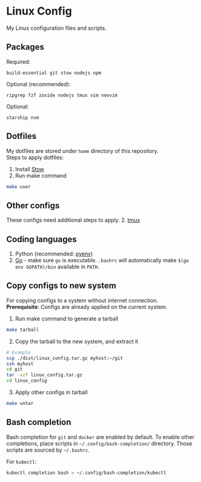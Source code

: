 # Linux Config
My Linux configuration files and scripts.

## Packages
Required:
```
build-essential git stow nodejs npm
```

Optional (recommended):
```
ripgrep fzf zoxide nodejs tmux vim neovim
```

Optional:
```
starship nvm
```

## Dotfiles
My dotfiles are stored under `home` directory of this repository.\
Steps to apply dotfiles:
1. Install [Stow](https://www.gnu.org/software/stow/)
2. Run make command
```bash
make user
```

## Other configs
These configs need additional steps to apply.
2. [tmux](home/.config/tmux/README.md)

## Coding languages
1. Python (recommended: [pyenv](https://github.com/pyenv/pyenv))
2. [Go](https://go.dev/doc/install) - make sure `go` is executable. `.bashrc` will automatically make `$(go env GOPATH)/bin` available in `PATH`.

## Copy configs to new system
For copying configs to a system without internet connection.\
**Prerequisite**: Configs are already applied on the current system.
1. Run make command to generate a tarball
```bash
make tarball
```
2. Copy the tarball to the new system, and extract it
```bash
# Example
scp ./dist/linux_config.tar.gz myhost:~/git
ssh myhost
cd git
tar -xzf linux_config.tar.gz
cd linux_config
```
3. Apply other configs in tarball
```bash
make untar
```

## Bash completion
Bash completion for `git` and `docker` are enabled by default. To enable other completions, place scripts in `~/.config/bash-completion/` directory. Those scripts are sourced by `~/.bashrc`.

For `kubectl`:
```bash
kubectl completion bash > ~/.config/bash-completion/kubectl
```

